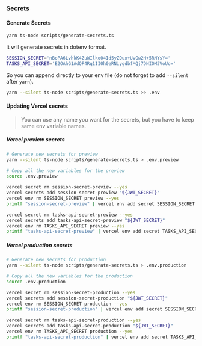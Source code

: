 ### Secrets

#### Generate Secrets

```bash
yarn ts-node scripts/generate-secrets.ts
```

It will generate secrets in dotenv format.

```bash
SESSION_SECRET='nBoPA6LvhkK4ZuWIlko04Id5yZQux+UvGw2H+5RNYsY='
TASKS_API_SECRET='E2OAhG1AdQP4Rq1II0h0eRNiygdbfMQj7DNIOM3VoUc='
```

So you can append directly to your env file (do not forget to add `--silent` after `yarn`).

```bash
yarn --silent ts-node scripts/generate-secrets.ts >> .env
```

#### Updating Vercel secrets

> You can use any name you want for the secrets, but you have to keep same env
> variable names.

##### Vercel preview secrets

```bash
# Generate new secrets for preview
yarn --silent ts-node scripts/generate-secrets.ts > .env.preview

# Copy all the new variables for the preview
source .env.preview

vercel secret rm session-secret-preview --yes
vercel secrets add session-secret-preview "${JWT_SECRET}"
vercel env rm SESSION_SECRET preview --yes
printf "session-secret-preview" | vercel env add secret SESSION_SECRET preview

vercel secret rm tasks-api-secret-preview --yes
vercel secrets add tasks-api-secret-preview "${JWT_SECRET}"
vercel env rm TASKS_API_SECRET preview --yes
printf "tasks-api-secret-preview" | vercel env add secret TASKS_API_SECRET preview
```

##### Vercel production secrets

```bash
# Generate new secrets for production
yarn --silent ts-node scripts/generate-secrets.ts > .env.production

# Copy all the new variables for the production
source .env.production

vercel secret rm session-secret-production --yes
vercel secrets add session-secret-production "${JWT_SECRET}"
vercel env rm SESSION_SECRET production --yes
printf "session-secret-production" | vercel env add secret SESSION_SECRET production

vercel secret rm tasks-api-secret-production --yes
vercel secrets add tasks-api-secret-production "${JWT_SECRET}"
vercel env rm TASKS_API_SECRET production --yes
printf "tasks-api-secret-production" | vercel env add secret TASKS_API_SECRET production
```
